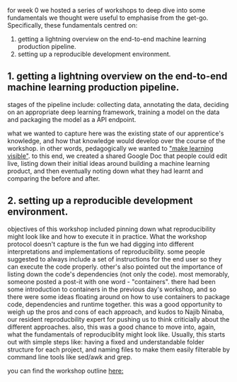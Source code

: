 for week 0 we hosted a series of workshops to deep dive into some fundamentals we thought were useful to emphasise from the get-go. Specifically, these fundamentals centred on: 

1. getting a lightning overview on the end-to-end machine learning production pipeline. 
2. setting up a reproducible development environment.

## 1. getting a lightning overview on the end-to-end machine learning production pipeline.
stages of the pipeline include: collecting data, annotating the data, deciding on an appropriate deep learning framework, training a model on the data and packaging the model as a API endpoint. 

what we wanted to capture here was the existing state of our apprentice's knowledge, and how that knowledge would develop over the course of the workshop. in other words, pedagogically we wanted to ["make learning visible"](http://www.pz.harvard.edu/projects/making-learning-visible). to this end, we created a shared Google Doc that people could edit live, listing down their initial ideas around building a machine learning product, and then eventually noting down what they had learnt and comparing the before and after.  

## 2. setting up a reproducible development environment. 
objectives of this workshop included pinning down what reproducibility might look like and how to execute it in practice. What the workshop protocol doesn't capture is the fun we had digging into different interpretations and implementations of reproducibility. some people suggested to always include a set of instructions for the end user so they can execute the code properly. other's also pointed out the importance of listing down the code's dependencies (not only the code). most memorably, someone posted a post-it with one word - "containers". there had been some introduction to containers in the previous day's workshop, and so there were some ideas floating around on how to use containers to package code, dependencies and runtime together. this was a good opportunity to weigh up the pros and cons of each approach, and kudos to Najib Ninaba, our resident reproducbility expert for pushing us to think criticially about the different approaches. also, this was a good chance to move into, again, what the fundamentals of reproduciblity might look like. Usually, this starts out with simple steps like: having a fixed and understandable folder structure for each project, and naming files to make them easily filterable by command line tools like sed/awk and grep. 

you can find the workshop outline [here:](https://github.com/kelaberetiv/aiap-field-guide/tree/master/week_0_workshops)
